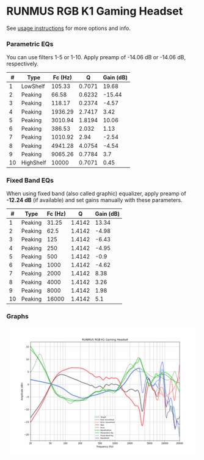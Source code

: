 # RUNMUS RGB K1 Gaming Headset
See [usage instructions](https://github.com/jaakkopasanen/AutoEq#usage) for more options and info.

### Parametric EQs
You can use filters 1-5 or 1-10. Apply preamp of -14.06 dB or -14.06 dB, respectively.

|   # | Type      |   Fc (Hz) |      Q |   Gain (dB) |
|-----|-----------|-----------|--------|-------------|
|   1 | LowShelf  |    105.33 | 0.7071 |       19.68 |
|   2 | Peaking   |     66.58 | 0.6232 |      -15.44 |
|   3 | Peaking   |    118.17 | 0.2374 |       -4.57 |
|   4 | Peaking   |   1936.29 | 2.7417 |        3.42 |
|   5 | Peaking   |   3010.94 | 1.8194 |       10.06 |
|   6 | Peaking   |    386.53 | 2.032  |        1.13 |
|   7 | Peaking   |   1010.92 | 2.94   |       -2.54 |
|   8 | Peaking   |   4941.28 | 4.0754 |       -4.54 |
|   9 | Peaking   |   9065.26 | 0.7784 |        3.7  |
|  10 | HighShelf |  10000    | 0.7071 |        0.45 |

### Fixed Band EQs
When using fixed band (also called graphic) equalizer, apply preamp of **-12.24 dB** (if available) and set gains manually with these parameters.

|   # | Type    |   Fc (Hz) |      Q |   Gain (dB) |
|-----|---------|-----------|--------|-------------|
|   1 | Peaking |     31.25 | 1.4142 |       13.34 |
|   2 | Peaking |     62.5  | 1.4142 |       -4.98 |
|   3 | Peaking |    125    | 1.4142 |       -6.43 |
|   4 | Peaking |    250    | 1.4142 |       -4.95 |
|   5 | Peaking |    500    | 1.4142 |       -0.9  |
|   6 | Peaking |   1000    | 1.4142 |       -4.62 |
|   7 | Peaking |   2000    | 1.4142 |        8.38 |
|   8 | Peaking |   4000    | 1.4142 |        3.26 |
|   9 | Peaking |   8000    | 1.4142 |        1.98 |
|  10 | Peaking |  16000    | 1.4142 |        5.1  |

### Graphs
![](./RUNMUS%20RGB%20K1%20Gaming%20Headset.png)
